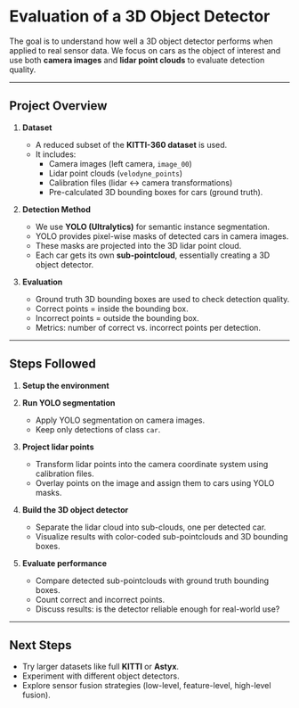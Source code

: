 # Evaluation of a 3D Object Detector

The goal is to understand how well a 3D object detector performs when applied to real sensor data. We focus on cars as the object of interest and use both **camera images** and **lidar point clouds** to evaluate detection quality.

---

## Project Overview

1. **Dataset**  
   - A reduced subset of the **KITTI-360 dataset** is used.  
   - It includes:
     - Camera images (left camera, `image_00`)  
     - Lidar point clouds (`velodyne_points`)  
     - Calibration files (lidar ↔ camera transformations)  
     - Pre-calculated 3D bounding boxes for cars (ground truth).  

2. **Detection Method**  
   - We use **YOLO (Ultralytics)** for semantic instance segmentation.  
   - YOLO provides pixel-wise masks of detected cars in camera images.  
   - These masks are projected into the 3D lidar point cloud.  
   - Each car gets its own **sub-pointcloud**, essentially creating a 3D object detector.  

3. **Evaluation**  
   - Ground truth 3D bounding boxes are used to check detection quality.  
   - Correct points = inside the bounding box.  
   - Incorrect points = outside the bounding box.  
   - Metrics: number of correct vs. incorrect points per detection.  

---

## Steps Followed

1. **Setup the environment** 

2. **Run YOLO segmentation**  
   - Apply YOLO segmentation on camera images.  
   - Keep only detections of class `car`.

3. **Project lidar points**  
   - Transform lidar points into the camera coordinate system using calibration files.  
   - Overlay points on the image and assign them to cars using YOLO masks.

4. **Build the 3D object detector**  
   - Separate the lidar cloud into sub-clouds, one per detected car.  
   - Visualize results with color-coded sub-pointclouds and 3D bounding boxes.

5. **Evaluate performance**  
   - Compare detected sub-pointclouds with ground truth bounding boxes.  
   - Count correct and incorrect points.  
   - Discuss results: is the detector reliable enough for real-world use?

---

## Next Steps

- Try larger datasets like full **KITTI** or **Astyx**.  
- Experiment with different object detectors.  
- Explore sensor fusion strategies (low-level, feature-level, high-level fusion).

